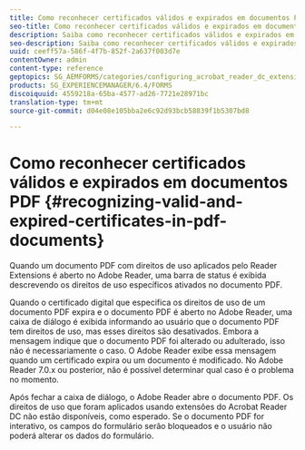 ```yaml
---
title: Como reconhecer certificados válidos e expirados em documentos PDF
seo-title: Como reconhecer certificados válidos e expirados em documentos PDF
description: Saiba como reconhecer certificados válidos e expirados em documentos PDF.
seo-description: Saiba como reconhecer certificados válidos e expirados em documentos PDF.
uuid: ceeff57a-586f-4f7b-852f-2a637f003d7e
contentOwner: admin
content-type: reference
geptopics: SG_AEMFORMS/categories/configuring_acrobat_reader_dc_extensions
products: SG_EXPERIENCEMANAGER/6.4/FORMS
discoiquuid: 4559218a-65ba-4577-ad26-7721e28971bc
translation-type: tm+mt
source-git-commit: d04e08e105bba2e6c92d93bcb58839f1b5307bd8

---
```



# Como reconhecer certificados válidos e expirados em documentos PDF {#recognizing-valid-and-expired-certificates-in-pdf-documents}

Quando um documento PDF com direitos de uso aplicados pelo Reader Extensions é aberto no Adobe Reader, uma barra de status é exibida descrevendo os direitos de uso específicos ativados no documento PDF.

Quando o certificado digital que especifica os direitos de uso de um documento PDF expira e o documento PDF é aberto no Adobe Reader, uma caixa de diálogo é exibida informando ao usuário que o documento PDF tem direitos de uso, mas esses direitos são desativados. Embora a mensagem indique que o documento PDF foi alterado ou adulterado, isso não é necessariamente o caso. O Adobe Reader exibe essa mensagem quando um certificado expira ou um documento é modificado. No Adobe Reader 7.0.x ou posterior, não é possível determinar qual caso é o problema no momento.

Após fechar a caixa de diálogo, o Adobe Reader abre o documento PDF. Os direitos de uso que foram aplicados usando extensões do Acrobat Reader DC não estão disponíveis, como esperado. Se o documento PDF for interativo, os campos do formulário serão bloqueados e o usuário não poderá alterar os dados do formulário.
